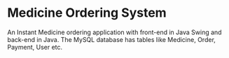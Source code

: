# Medicine Ordering System

An Instant Medicine ordering application with front-end in Java Swing and back-end in Java. The MySQL database has tables like Medicine, Order, Payment, User etc.
